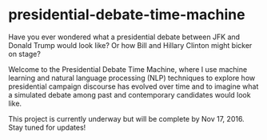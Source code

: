 # presidential-debate-time-machine

Have you ever wondered what a presidential debate between JFK and Donald Trump would look like? Or how Bill and Hillary Clinton might bicker on stage?

Welcome to the Presidential Debate Time Machine, where I use machine learning and natural language processing (NLP) techniques to explore how presidential campaign discourse has evolved over time and to imagine what a simulated debate among past and contemporary candidates would look like.

This project is currently underway but will be complete by Nov 17, 2016. Stay tuned for updates! 
